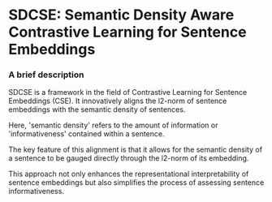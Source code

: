 # SDCSE: Semantic Density Aware Contrastive Learning for Sentence Embeddings

### A brief description

SDCSE is a framework in the field of Contrastive Learning for Sentence Embeddings (CSE). It innovatively aligns the l2-norm of sentence embeddings with the semantic density of sentences.

Here, 'semantic density' refers to the amount of information or 'informativeness' contained within a sentence.

The key feature of this alignment is that it allows for the semantic density of a sentence to be gauged directly through the l2-norm of its embedding. 

This approach not only enhances the representational interpretability of sentence embeddings but also simplifies the process of assessing sentence informativeness.